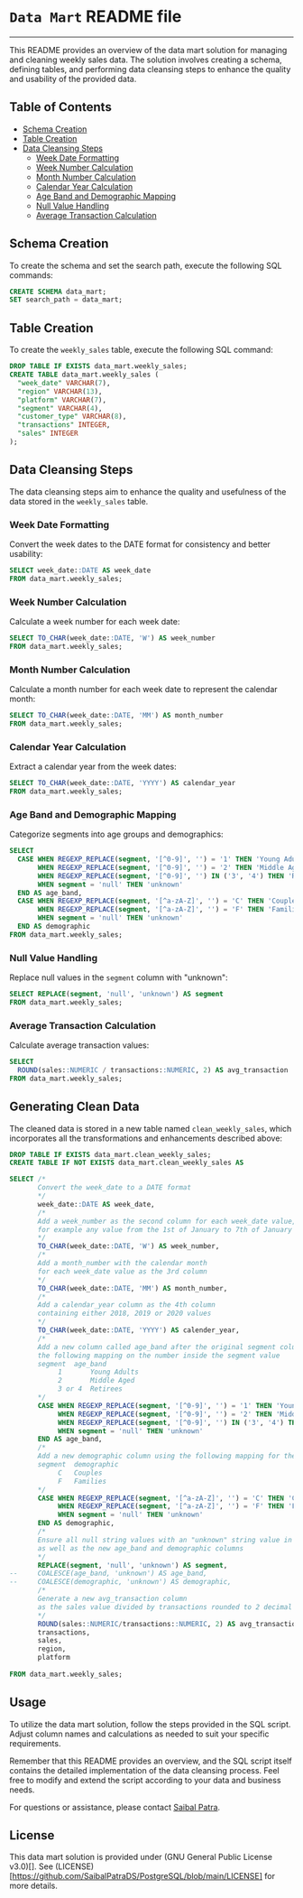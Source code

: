 # `Data Mart` README file
------------------------------------------------------------

This README provides an overview of the data mart solution for managing and cleaning weekly sales data. The solution involves creating a schema, defining tables, and performing data cleansing steps to enhance the quality and usability of the provided data.

## Table of Contents

- [Schema Creation](#schema-creation)
- [Table Creation](#table-creation)
- [Data Cleansing Steps](#data-cleansing-steps)
  - [Week Date Formatting](#week-date-formatting)
  - [Week Number Calculation](#week-number-calculation)
  - [Month Number Calculation](#month-number-calculation)
  - [Calendar Year Calculation](#calendar-year-calculation)
  - [Age Band and Demographic Mapping](#age-band-and-demographic-mapping)
  - [Null Value Handling](#null-value-handling)
  - [Average Transaction Calculation](#average-transaction-calculation)

## Schema Creation

To create the schema and set the search path, execute the following SQL commands:

```sql
CREATE SCHEMA data_mart;
SET search_path = data_mart;
```

## Table Creation

To create the `weekly_sales` table, execute the following SQL command:

```sql
DROP TABLE IF EXISTS data_mart.weekly_sales;
CREATE TABLE data_mart.weekly_sales (
  "week_date" VARCHAR(7),
  "region" VARCHAR(13),
  "platform" VARCHAR(7),
  "segment" VARCHAR(4),
  "customer_type" VARCHAR(8),
  "transactions" INTEGER,
  "sales" INTEGER
);
```

## Data Cleansing Steps

The data cleansing steps aim to enhance the quality and usefulness of the data stored in the `weekly_sales` table.

### Week Date Formatting

Convert the week dates to the DATE format for consistency and better usability:

```sql
SELECT week_date::DATE AS week_date
FROM data_mart.weekly_sales;
```

### Week Number Calculation

Calculate a week number for each week date:

```sql
SELECT TO_CHAR(week_date::DATE, 'W') AS week_number
FROM data_mart.weekly_sales;
```

### Month Number Calculation

Calculate a month number for each week date to represent the calendar month:

```sql
SELECT TO_CHAR(week_date::DATE, 'MM') AS month_number
FROM data_mart.weekly_sales;
```

### Calendar Year Calculation

Extract a calendar year from the week dates:

```sql
SELECT TO_CHAR(week_date::DATE, 'YYYY') AS calendar_year
FROM data_mart.weekly_sales;
```

### Age Band and Demographic Mapping

Categorize segments into age groups and demographics:

```sql
SELECT
  CASE WHEN REGEXP_REPLACE(segment, '[^0-9]', '') = '1' THEN 'Young Adults'
       WHEN REGEXP_REPLACE(segment, '[^0-9]', '') = '2' THEN 'Middle Aged'
       WHEN REGEXP_REPLACE(segment, '[^0-9]', '') IN ('3', '4') THEN 'Retirees'
       WHEN segment = 'null' THEN 'unknown'
  END AS age_band,
  CASE WHEN REGEXP_REPLACE(segment, '[^a-zA-Z]', '') = 'C' THEN 'Couples'
       WHEN REGEXP_REPLACE(segment, '[^a-zA-Z]', '') = 'F' THEN 'Families'
       WHEN segment = 'null' THEN 'unknown'
  END AS demographic
FROM data_mart.weekly_sales;
```

### Null Value Handling

Replace null values in the `segment` column with "unknown":

```sql
SELECT REPLACE(segment, 'null', 'unknown') AS segment
FROM data_mart.weekly_sales;
```

### Average Transaction Calculation

Calculate average transaction values:

```sql
SELECT
  ROUND(sales::NUMERIC / transactions::NUMERIC, 2) AS avg_transaction
FROM data_mart.weekly_sales;
```

## Generating Clean Data

The cleaned data is stored in a new table named `clean_weekly_sales`, which incorporates all the transformations and enhancements described above:

```sql
DROP TABLE IF EXISTS data_mart.clean_weekly_sales;
CREATE TABLE IF NOT EXISTS data_mart.clean_weekly_sales AS

SELECT /*
       Convert the week_date to a DATE format
       */
	   week_date::DATE AS week_date,
	   /*
	   Add a week_number as the second column for each week_date value, 
	   for example any value from the 1st of January to 7th of January will be 1, 8th to 14th will be 2 etc
       */
	   TO_CHAR(week_date::DATE, 'W') AS week_number,
	   /*
	   Add a month_number with the calendar month 
	   for each week_date value as the 3rd column
	   */
	   TO_CHAR(week_date::DATE, 'MM') AS month_number,
	   /*
	   Add a calendar_year column as the 4th column 
	   containing either 2018, 2019 or 2020 values
	   */
	   TO_CHAR(week_date::DATE, 'YYYY') AS calender_year,
	   /*
	   Add a new column called age_band after the original segment column using 
	   the following mapping on the number inside the segment value
	   segment	age_band
			1	    Young Adults
			2	    Middle Aged
			3 or 4	Retirees
	   */
	   CASE WHEN REGEXP_REPLACE(segment, '[^0-9]', '') = '1' THEN 'Young Adults'
	        WHEN REGEXP_REPLACE(segment, '[^0-9]', '') = '2' THEN 'Middle Aged'
			WHEN REGEXP_REPLACE(segment, '[^0-9]', '') IN ('3', '4') THEN 'Retirees'
	        WHEN segment = 'null' THEN 'unknown'
	   END AS age_band,
	   /*
	   Add a new demographic column using the following mapping for the first letter in the segment values
	   segment	demographic
			C	Couples
			F	Families
	   */
	   CASE WHEN REGEXP_REPLACE(segment, '[^a-zA-Z]', '') = 'C' THEN 'Couples'
	        WHEN REGEXP_REPLACE(segment, '[^a-zA-Z]', '') = 'F' THEN 'Families'
            WHEN segment = 'null' THEN 'unknown'
	   END AS demographic,
	   /*
	   Ensure all null string values with an "unknown" string value in the original segment column 
	   as well as the new age_band and demographic columns
	   */
	   REPLACE(segment, 'null', 'unknown') AS segment,
-- 	   COALESCE(age_band, 'unknown') AS age_band,
-- 	   COALESCE(demographic, 'unknown') AS demographic,
	   /*
	   Generate a new avg_transaction column 
	   as the sales value divided by transactions rounded to 2 decimal places for each record
	   */
	   ROUND(sales::NUMERIC/transactions::NUMERIC, 2) AS avg_transaction, 
	   transactions,
	   sales, 
	   region, 
	   platform
	  
FROM data_mart.weekly_sales;
```

## Usage

To utilize the data mart solution, follow the steps provided in the SQL script. Adjust column names and calculations as needed to suit your specific requirements.

Remember that this README provides an overview, and the SQL script itself contains the detailed implementation of the data cleansing process. Feel free to modify and extend the script according to your data and business needs.

For questions or assistance, please contact [Saibal Patra](https://www.linkedin.com/in/saibal-patra/).

## License

This data mart solution is provided under (GNU General Public License v3.0)[]. See (LICENSE)[https://github.com/SaibalPatraDS/PostgreSQL/blob/main/LICENSE] for more details.
